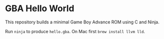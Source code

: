 # GBA Hello World

This repository builds a minimal Game Boy Advance ROM using C and Ninja.

Run `ninja` to produce `hello.gba`.
On Mac first `brew install llvm lld`.
